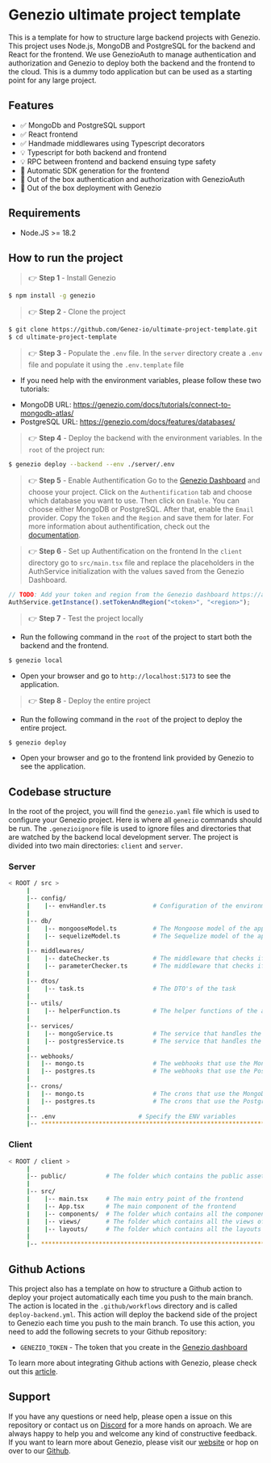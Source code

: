 # Genezio ultimate project template

This is a template for how to structure large backend projects with Genezio. This project uses Node.js, MongoDB and PostgreSQL for the backend and React for the frontend.
We use GenezioAuth to manage authentication and authorization and Genezio to deploy both the backend and the frontend to the cloud. This is a dummy todo application but can be used as a starting point for any large project.

## Features

- ✅ MongoDb and PostgreSQL support
- ✅ React frontend
- ✅ Handmade middlewares using Typescript decorators
- 💡 Typescript for both backend and frontend
- 💡 RPC between frontend and backend ensuing type safety
- 🚀 Automatic SDK generation for the frontend
- 🚀 Out of the box authentication and authorization with GenezioAuth
- 🚀 Out of the box deployment with Genezio

## Requirements

- Node.JS >= 18.2

## How to run the project

> 👉 **Step 1** - Install Genezio

```bash
$ npm install -g genezio
```

> 👉 **Step 2** - Clone the project

```bash
$ git clone https://github.com/Genez-io/ultimate-project-template.git
$ cd ultimate-project-template
```

> 👉 **Step 3** - Populate the `.env` file.
> In the `server` directory create a `.env` file and populate it using the `.env.template` file

- If you need help with the environment variables, please follow these two tutorials:

* MongoDB URL: https://genezio.com/docs/tutorials/connect-to-mongodb-atlas/
* PostgreSQL URL: https://genezio.com/docs/features/databases/

> 👉 **Step 4** - Deploy the backend with the environment variables. In the `root` of the project run:

```bash
$ genezio deploy --backend --env ./server/.env
```

> 👉 **Step 5** - Enable Authentification
> Go to the [Genezio Dashboard](https://app.genez.io/dashboard) and choose your project. Click on the `Authentification` tab and choose which database you want to use. Then click on `Enable`. You can choose either MongoDB or PostgreSQL. After that, enable the `Email` provider. Copy the `Token` and the `Region` and save them for later. For more information about authentification, check out the [documentation](https://genezio.com/docs/features/authentication/).

> 👉 **Step 6** - Set up Authentification on the frontend
> In the `client` directory go to `src/main.tsx` file and replace the placeholders in the AuthService initialization with the values saved from the Genezio Dashboard.

```typescript
// TODO: Add your token and region from the Genezio dashboard https://app.genez.io/dashboard
AuthService.getInstance().setTokenAndRegion("<token>", "<region>");
```

> 👉 **Step 7** - Test the project locally

- Run the following command in the `root` of the project to start both the backend and the frontend.

```bash
$ genezio local
```

- Open your browser and go to `http://localhost:5173` to see the application.

> 👉 **Step 8** - Deploy the entire project

- Run the following command in the `root` of the project to deploy the entire project.

```bash
$ genezio deploy
```

- Open your browser and go to the frontend link provided by Genezio to see the application.

## Codebase structure

In the root of the project, you will find the `genezio.yaml` file which is used to configure your Genezio project. Here is where all `genezio` commands should be run.
The `.genezioignore` file is used to ignore files and directories that are watched by the backend local development server.
The project is divided into two main directories: `client` and `server`.

### Server

```bash
< ROOT / src >
     |
     |-- config/
     |    |-- envHandler.ts             # Configuration of the environment variables
     |
     |-- db/
     |    |-- mongooseModel.ts          # The Mongoose model of the application used for the connection to the MongoDB database
     |    |-- sequelizeModel.ts         # The Sequelize model of the application used for the connection to the PostgreSQL database
     |
     |-- middlewares/
     |    |-- dateChecker.ts            # The middleware that checks if the date is valid
     |    |-- parameterChecker.ts       # The middleware that checks if the parameters are valid
     |
     |-- dtos/
     |    |-- task.ts                   # The DTO's of the task
     |
     |-- utils/
     |    |-- helperFunction.ts         # The helper functions of the application
     |
     |-- services/
     |    |-- mongoService.ts           # The service that handles the business logic using the MongoDB database.
     |    |-- postgresService.ts        # The service that handles the business logic using the PostgreSQL database.
     |
     |-- webhooks/
     |   |-- mongo.ts                   # The webhooks that use the MongoDB database
     |   |-- postgres.ts                # The webhooks that use the PostgreSQL database
     |
     |-- crons/
     |   |-- mongo.ts                   # The crons that use the MongoDB database
     |   |-- postgres.ts                # The crons that use the PostgreSQL database
     |
     |-- .env                       # Specify the ENV variables
     |-- ************************************************************************
```

### Client

```bash
< ROOT / client >
     |
     |-- public/           # The folder which contains the public assets
     |
     |-- src/
     |    |-- main.tsx     # The main entry point of the frontend
     |    |-- App.tsx      # The main component of the frontend
     |    |-- components/  # The folder which contains all the components that are used by the views
     |    |-- views/       # The folder which contains all the views of the application which are rendered by the router
     |    |-- layouts/     # The folder which contains all the layouts of the application which ensure the undrelying logic of the views
     |
     |-- ************************************************************************
```

## Github Actions

This project also has a template on how to structure a Github action to deploy your project automatically each time you push to the main branch. The action is located in the `.github/workflows` directory and is called `deploy-backend.yml`. This action will deploy the backend side of the project to Genezio each time you push to the main branch. To use this action, you need to add the following secrets to your Github repository:

- `GENEZIO_TOKEN` - The token that you create in the [Genezio dashboard](https://app.genez.io/settings/tokens)

To learn more about integrating Github actions with Genezio, please check out this [article](https://genezio.com/blog/integrating-github-actions-with-genezio-for-ci/cd/).

## Support

If you have any questions or need help, please open a issue on this repository or contact us on [Discord](https://discord.gg/uc9H5YKjXv) for a more hands on aproach. We are always happy to help you and welcome any kind of constructive feedback. If you want to learn more about Genezio, please visit our [website](https://genezio.com/) or hop on over to our
[Github](https://github.com/Genez-io/genezio).
